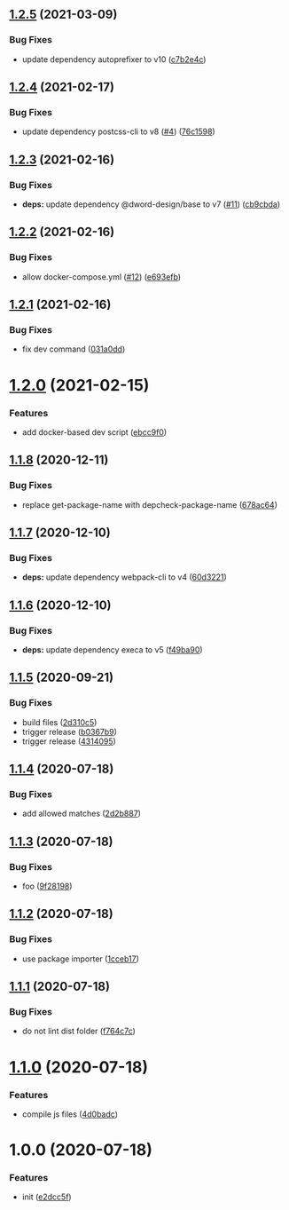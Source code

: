 ## [1.2.5](https://github.com/dword-design/base-config-wordpress-theme/compare/v1.2.4...v1.2.5) (2021-03-09)


### Bug Fixes

* update dependency autoprefixer to v10 ([c7b2e4c](https://github.com/dword-design/base-config-wordpress-theme/commit/c7b2e4c44be45bc8f7d3cbcf158e501009628088))

## [1.2.4](https://github.com/dword-design/base-config-wordpress-theme/compare/v1.2.3...v1.2.4) (2021-02-17)


### Bug Fixes

* update dependency postcss-cli to v8 ([#4](https://github.com/dword-design/base-config-wordpress-theme/issues/4)) ([76c1598](https://github.com/dword-design/base-config-wordpress-theme/commit/76c159875ee4b9289eeb8bf9db5fc76d7bc43e60))

## [1.2.3](https://github.com/dword-design/base-config-wordpress-theme/compare/v1.2.2...v1.2.3) (2021-02-16)


### Bug Fixes

* **deps:** update dependency @dword-design/base to v7 ([#11](https://github.com/dword-design/base-config-wordpress-theme/issues/11)) ([cb9cbda](https://github.com/dword-design/base-config-wordpress-theme/commit/cb9cbdae440d8f0f2253fd3f7a03d1c1184f7d5e))

## [1.2.2](https://github.com/dword-design/base-config-wordpress-theme/compare/v1.2.1...v1.2.2) (2021-02-16)


### Bug Fixes

* allow docker-compose.yml ([#12](https://github.com/dword-design/base-config-wordpress-theme/issues/12)) ([e693efb](https://github.com/dword-design/base-config-wordpress-theme/commit/e693efb6210c0b189ef18a8460864b1aeb5fb5b9))

## [1.2.1](https://github.com/dword-design/base-config-wordpress-theme/compare/v1.2.0...v1.2.1) (2021-02-16)


### Bug Fixes

* fix dev command ([031a0dd](https://github.com/dword-design/base-config-wordpress-theme/commit/031a0dde1dd96a9601bfd9035ef48c9fae3d7632))

# [1.2.0](https://github.com/dword-design/base-config-wordpress-theme/compare/v1.1.8...v1.2.0) (2021-02-15)


### Features

* add docker-based dev script ([ebcc9f0](https://github.com/dword-design/base-config-wordpress-theme/commit/ebcc9f0f4c13a08c6ef73f1589ed58616d798847))

## [1.1.8](https://github.com/dword-design/base-config-wordpress-theme/compare/v1.1.7...v1.1.8) (2020-12-11)


### Bug Fixes

* replace get-package-name with depcheck-package-name ([678ac64](https://github.com/dword-design/base-config-wordpress-theme/commit/678ac647fc08aa6fc6b21272981fb4eed6275807))

## [1.1.7](https://github.com/dword-design/base-config-wordpress-theme/compare/v1.1.6...v1.1.7) (2020-12-10)


### Bug Fixes

* **deps:** update dependency webpack-cli to v4 ([60d3221](https://github.com/dword-design/base-config-wordpress-theme/commit/60d32213ac432c213da5a04e43c95bd10d2d17f3))

## [1.1.6](https://github.com/dword-design/base-config-wordpress-theme/compare/v1.1.5...v1.1.6) (2020-12-10)


### Bug Fixes

* **deps:** update dependency execa to v5 ([f49ba90](https://github.com/dword-design/base-config-wordpress-theme/commit/f49ba907a9e04fb301880893470b9daeb04335ff))

## [1.1.5](https://github.com/dword-design/base-config-wordpress-theme/compare/v1.1.4...v1.1.5) (2020-09-21)


### Bug Fixes

* build files ([2d310c5](https://github.com/dword-design/base-config-wordpress-theme/commit/2d310c5af8892c7b819ee775317b404bf218bbdc))
* trigger release ([b0367b9](https://github.com/dword-design/base-config-wordpress-theme/commit/b0367b917befc2268bd113009c789cbe37736880))
* trigger release ([4314095](https://github.com/dword-design/base-config-wordpress-theme/commit/4314095334b34fd94780bed8af949e78a58c0a9d))

## [1.1.4](https://github.com/dword-design/base-config-wordpress-theme/compare/v1.1.3...v1.1.4) (2020-07-18)


### Bug Fixes

* add allowed matches ([2d2b887](https://github.com/dword-design/base-config-wordpress-theme/commit/2d2b887d212f5f00d05683a9df35e8f067545e7f))

## [1.1.3](https://github.com/dword-design/base-config-wordpress-theme/compare/v1.1.2...v1.1.3) (2020-07-18)


### Bug Fixes

* foo ([9f28198](https://github.com/dword-design/base-config-wordpress-theme/commit/9f2819861f3edcb7831da2ada12f384039dfe658))

## [1.1.2](https://github.com/dword-design/base-config-wordpress-theme/compare/v1.1.1...v1.1.2) (2020-07-18)


### Bug Fixes

* use package importer ([1cceb17](https://github.com/dword-design/base-config-wordpress-theme/commit/1cceb17bb233c39ffed86ec435eed28be28fa95e))

## [1.1.1](https://github.com/dword-design/base-config-wordpress-theme/compare/v1.1.0...v1.1.1) (2020-07-18)


### Bug Fixes

* do not lint dist folder ([f764c7c](https://github.com/dword-design/base-config-wordpress-theme/commit/f764c7ca9dd3f45a3d205b8630b77eb79c9870b9))

# [1.1.0](https://github.com/dword-design/base-config-wordpress-theme/compare/v1.0.0...v1.1.0) (2020-07-18)


### Features

* compile js files ([4d0badc](https://github.com/dword-design/base-config-wordpress-theme/commit/4d0badcb37265d444136df01d1c579ee8b0de329))

# 1.0.0 (2020-07-18)


### Features

* init ([e2dcc5f](https://github.com/dword-design/base-config-wordpress-theme/commit/e2dcc5fddaa0c79244dcb0500ca635d318ff2f78))
